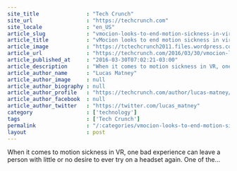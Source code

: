 ```yaml
---
site_title               : "Tech Crunch"
site_url                 : "https://techcrunch.com"
site_locale              : "en_US"
article_slug             : "vmocion-looks-to-end-motion-sickness-in-virtual-reality-by-tricking-your-brain"
article_title            : "vMocion looks to end motion sickness in virtual reality by tricking your brain"
article_image            : "https://tctechcrunch2011.files.wordpress.com/2016/03/3v-platform-illustration-static.jpg?w=764&h=400&crop=1"
article_url              : "https://techcrunch.com/2016/03/30/vmocion-looks-to-end-motion-sickness-in-virtual-reality-by-tricking-your-brain/"
article_published_at     : "2016-03-30T07:02:21-03:00"
article_description      : "When it comes to motion sickness in VR, one bad experience can leave a person with little or no desire to ever try on a headset again. One of the..."
article_author_name      : "Lucas Matney"
article_author_image     : null
article_author_biography : null
article_author_profile   : "https://techcrunch.com/author/lucas-matney/"
article_author_facebook  : null
article_author_twitter   : "https://twitter.com/lucas_matney"
category                 : ['technology']
tags                     : ['Tech Crunch']
permalink                : "/:categories/vmocion-looks-to-end-motion-sickness-in-virtual-reality-by-tricking-your-brain/"
layout                   : post
---
```


When it comes to motion sickness in VR, one bad experience can leave a person with little or no desire to ever try on a headset again. One of the...
